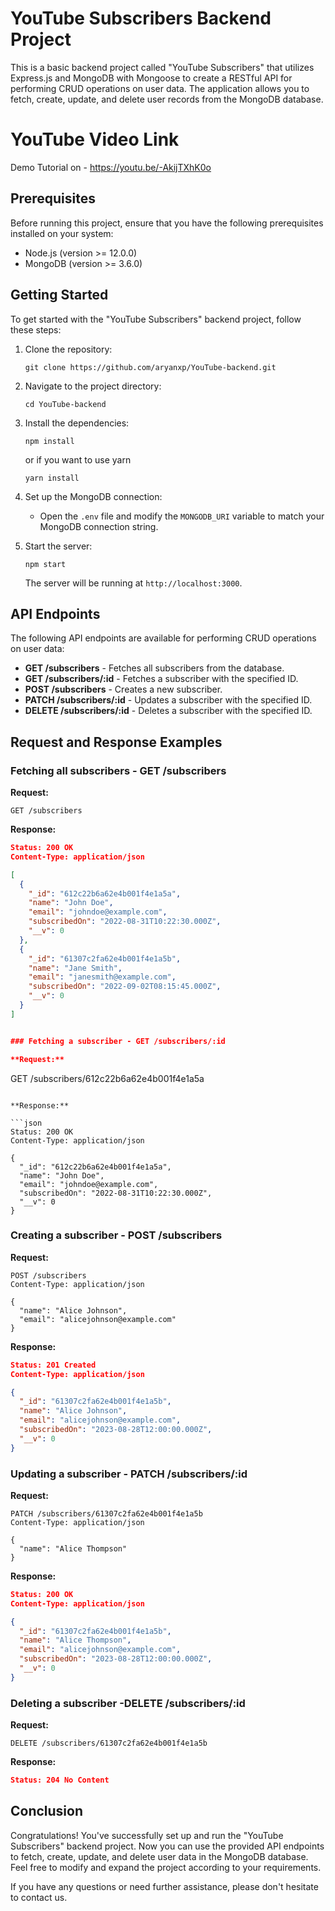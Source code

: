 # YouTube Subscribers Backend Project

This is a basic backend project called "YouTube Subscribers" that utilizes Express.js and MongoDB with Mongoose to create a RESTful API for performing CRUD operations on user data. The application allows you to fetch, create, update, and delete user records from the MongoDB database.

# YouTube Video Link

Demo Tutorial on - https://youtu.be/-AkijTXhK0o

## Prerequisites

Before running this project, ensure that you have the following prerequisites installed on your system:

- Node.js (version >= 12.0.0)
- MongoDB (version >= 3.6.0)

## Getting Started

To get started with the "YouTube Subscribers" backend project, follow these steps:

1. Clone the repository:

   ````
   git clone https://github.com/aryanxp/YouTube-backend.git
   ````

2. Navigate to the project directory:

   ````
   cd YouTube-backend
   ````

3. Install the dependencies:

   ````
   npm install
   ````
   or if you want to use yarn
   
   ````
   yarn install
   ````

4. Set up the MongoDB connection:

   - Open the `.env` file and modify the `MONGODB_URI` variable to match your MongoDB connection string.

5. Start the server:

   ````
   npm start
   ````

   The server will be running at `http://localhost:3000`.


## API Endpoints

The following API endpoints are available for performing CRUD operations on user data:

- **GET /subscribers** - Fetches all subscribers from the database.
- **GET /subscribers/:id** - Fetches a subscriber with the specified ID.
- **POST /subscribers** - Creates a new subscriber.
- **PATCH /subscribers/:id** - Updates a subscriber with the specified ID.
- **DELETE /subscribers/:id** - Deletes a subscriber with the specified ID.

## Request and Response Examples

### Fetching all subscribers - GET /subscribers

**Request:**

```
GET /subscribers
```

**Response:**

```json
Status: 200 OK
Content-Type: application/json

[
  {
    "_id": "612c22b6a62e4b001f4e1a5a",
    "name": "John Doe",
    "email": "johndoe@example.com",
    "subscribedOn": "2022-08-31T10:22:30.000Z",
    "__v": 0
  },
  {
    "_id": "61307c2fa62e4b001f4e1a5b",
    "name": "Jane Smith",
    "email": "janesmith@example.com",
    "subscribedOn": "2022-09-02T08:15:45.000Z",
    "__v": 0
  }
]


### Fetching a subscriber - GET /subscribers/:id

**Request:**

```
GET /subscribers/612c22b6a62e4b001f4e1a5a
```

**Response:**

```json
Status: 200 OK
Content-Type: application/json

{
  "_id": "612c22b6a62e4b001f4e1a5a",
  "name": "John Doe",
  "email": "johndoe@example.com",
  "subscribedOn": "2022-08-31T10:22:30.000Z",
  "__v": 0
}
```

### Creating a subscriber - POST /subscribers

**Request:**

```
POST /subscribers
Content-Type: application/json

{
  "name": "Alice Johnson",
  "email": "alicejohnson@example.com"
}
```

**Response:**

```json
Status: 201 Created
Content-Type: application/json

{
  "_id": "61307c2fa62e4b001f4e1a5b",
  "name": "Alice Johnson",
  "email": "alicejohnson@example.com",
  "subscribedOn": "2023-08-28T12:00:00.000Z",
  "__v": 0
}
```

### Updating a subscriber - PATCH /subscribers/:id

**Request:**

```
PATCH /subscribers/61307c2fa62e4b001f4e1a5b
Content-Type: application/json

{
  "name": "Alice Thompson"
}
```

**Response:**

```json
Status: 200 OK
Content-Type: application/json

{
  "_id": "61307c2fa62e4b001f4e1a5b",
  "name": "Alice Thompson",
  "email": "alicejohnson@example.com",
  "subscribedOn": "2023-08-28T12:00:00.000Z",
  "__v": 0
}
```

### Deleting a subscriber -DELETE /subscribers/:id

**Request:**

```
DELETE /subscribers/61307c2fa62e4b001f4e1a5b
```

**Response:**

```json
Status: 204 No Content
```

## Conclusion

Congratulations! You've successfully set up and run the "YouTube Subscribers" backend project. Now you can use the provided API endpoints to fetch, create, update, and delete user data in the MongoDB database. Feel free to modify and expand the project according to your requirements.

If you have any questions or need further assistance, please don't hesitate to contact us.
